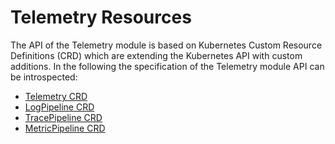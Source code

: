 # Telemetry Resources

The API of the Telemetry module is based on Kubernetes Custom Resource Definitions (CRD) which are extending the Kubernetes API with custom additions. In the following the specification of the Telemetry module API can be introspected:

- [Telemetry CRD](./01-telemetry.md)
- [LogPipeline CRD](./02-logpipeline.md)
- [TracePipeline CRD](./04-tracepipeline.md)
- [MetricPipeline CRD](./05-metricpipeline.md)
